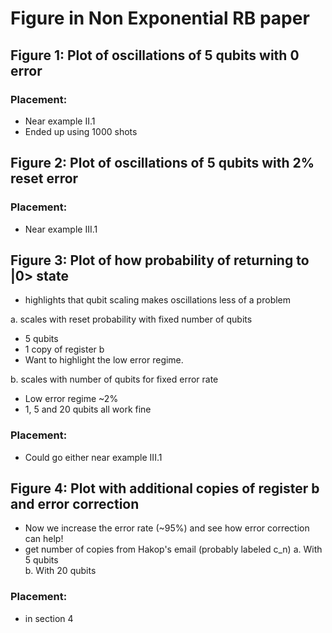 # Figure in Non Exponential RB paper

## Figure 1: Plot of oscillations of 5 qubits with 0 error
### Placement:
  - Near example II.1
  - Ended up using 1000 shots

## Figure 2: Plot of oscillations of 5 qubits with 2% reset error
### Placement:
  - Near example III.1

## Figure 3: Plot of how probability of returning to |0> state
- highlights that qubit scaling makes oscillations less of a problem

a. scales with reset probability with fixed number of qubits
  - 5 qubits
  - 1 copy of register b
  - Want to highlight the low error regime.
  
b. scales with number of qubits for fixed error rate
  - Low error regime ~2%
  - 1, 5 and 20 qubits all work fine
### Placement:
  - Could go either near example III.1

## Figure 4:  Plot with additional copies of register b and error correction
  - Now we increase the error rate (~95%) and see how error correction can help!
  - get number of copies from Hakop's email (probably labeled c_n)
  a. With 5 qubits    
  b. With 20 qubits
### Placement:
  - in section 4
